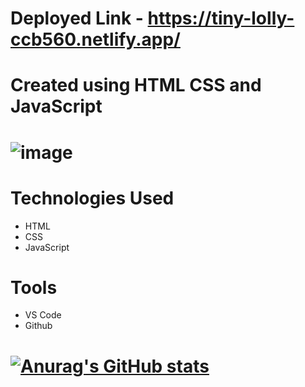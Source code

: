 # Deployed Link - https://tiny-lolly-ccb560.netlify.app/

# Created using HTML CSS and JavaScript

# ![image](https://user-images.githubusercontent.com/106648232/207631822-291c0783-db98-46fa-a9ba-a7e02674d00e.png)




# Technologies Used
* HTML
* CSS
* JavaScript

# Tools
* VS Code
* Github


# [![Anurag's GitHub stats](https://github-readme-stats.vercel.app/api?username=AspiringWebGaurav)](https://github.com/anuraghazra/github-readme-stats)